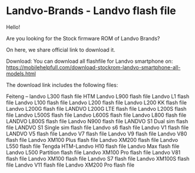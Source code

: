 # Landvo-Brands - Landvo flash file

Hello!

Are you looking for the Stock firmware ROM of Landvo Brands?

On here, we share official link to download it.

Download:
You can download all flashfile for Landvo smartphone on: https://mobilehelpfull.com/download-stockrom-landvo-smartphone-all-models.html


The download link includes the following files:

Feiteng – landvo L300 flash file
HTM Landvo L900 flash file
Landvo L1 flash file
Landvo L100 flash file
Landvo L200 flash file
Landvo L200 KK flash file
Landvo L200G flash file
LANDVO L200G LTE flash file
Landvo L200S flash file
Landvo L500S flash file
Landvo L600S flash file
Landvo L800 flash file
LANDVO L800S flash file
Landvo N900 flash file
LANDVO S1 Dual sim flash file
LANDVO S1 Single sim flash file
Landvo s6 flash file
Landvo V1 flash file
LANDVO V5 flash file
Landvo V7 flash file
Landvo V9 flash file
Landvo V80 flash file
Landvo XM100 Plus flash file
Landvo XM200 flash file
Landvo L550 flash file
Tengda HTM-Landvo H10 flash file
Landvo Max flash file
Landvo L500 Partition flash file
Landvo XM100 Pro flash file
Landvo V81 flash file
Landvo XM100 flash file
Landvo S7 flash file
Landvo XM100S flash file
Landvo V11 flash file
Landvo XM200 Pro flash file
